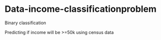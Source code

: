 # Data-income-classificationproblem
Binary classification


Predicting if income will be >=50k using census data
